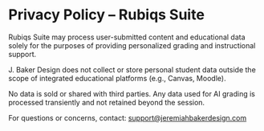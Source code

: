 # Privacy Policy – Rubiqs Suite

Rubiqs Suite may process user-submitted content and educational data solely for the purposes of providing personalized grading and instructional support.

J. Baker Design does not collect or store personal student data outside the scope of integrated educational platforms (e.g., Canvas, Moodle).

No data is sold or shared with third parties. Any data used for AI grading is processed transiently and not retained beyond the session.

For questions or concerns, contact: support@jeremiahbakerdesign.com
